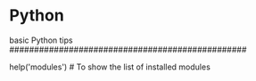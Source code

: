 Python
======

basic Python tips
################################################

help('modules') # To show the list of installed modules
